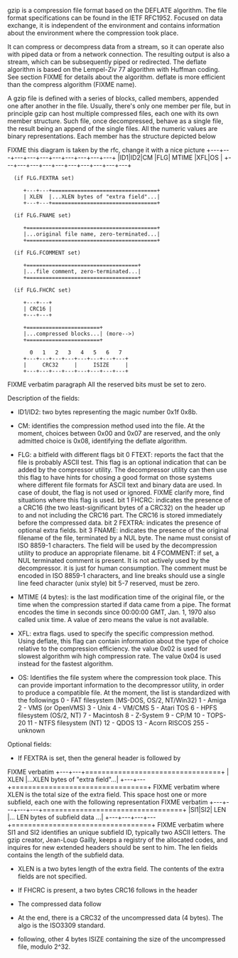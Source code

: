 <sect2><title>gzip</title>

<para>gzip is a compression file format based on the DEFLATE algorithm. The file format specifications
can be found in the IETF RFC1952. Focused on data exchange, it is independent of the environment and
contains information about the environment where the compression took place.</para>

<para>It can compress or decompress data from a stream, so it can operate also with piped data or from a network connection.
The resulting output is also a stream, which can be subsequently piped or redirected.</para>
<para>The deflate algorithm is based on the Lempel-Ziv 77 algorithm with Huffman coding. See section FIXME for details about the algorithm. deflate is
more efficient than the compress algorithm (FIXME name).</para>

<sect3>
<title>File format</title>

<para>A gzip file is defined with a series of blocks, called members, appended
one after another in the file.  Usually, there's only one member per file, but
in principle gzip can host multiple compressed files, each one with its own
member structure. Such file, once decompressed, behave as a single file, the result being an append
of the single files. All the numeric values are binary representations.
Each member has the structure depicted below</para>

<para>
FIXME this diagram is taken by the rfc, change it with a nice picture
         +---+---+---+---+---+---+---+---+---+---+
         |ID1|ID2|CM |FLG|     MTIME     |XFL|OS | 
         +---+---+---+---+---+---+---+---+---+---+

      (if FLG.FEXTRA set)

         +---+---+=================================+
         | XLEN  |...XLEN bytes of "extra field"...| 
         +---+---+=================================+

      (if FLG.FNAME set)

         +=========================================+
         |...original file name, zero-terminated...|
         +=========================================+

      (if FLG.FCOMMENT set)

         +===================================+
         |...file comment, zero-terminated...|
         +===================================+

      (if FLG.FHCRC set)

         +---+---+
         | CRC16 |
         +---+---+

         +=======================+
         |...compressed blocks...| (more-->)
         +=======================+

           0   1   2   3   4   5   6   7
         +---+---+---+---+---+---+---+---+
         |     CRC32     |     ISIZE     |
         +---+---+---+---+---+---+---+---+
</para>
<para>
FIXME verbatim paragraph
All the reserved bits must be set to zero.


Description of the fields:
* ID1/ID2: two bytes representing the magic number 0x1f 0x8b.
* CM: identifies the compression method used into the file. At the moment, choices between 0x00 and 0x07 are reserved, and the only admitted choice is 0x08, identifying the deflate algorithm.
* FLG: a bitfield with different flags
    bit 0   FTEXT: reports the fact that the file is probably ASCII test. 
                   This flag is an optional indication that can be added by the compressor 
                   utility. The decompressor utility can then use this flag to have hints
                   for chosing a good format on those systems where different file formats
                   for ASCII text and binary data are used. In case of doubt, the flag is
                   not used or ignored.
                   FIXME clarify more, find situations where this flag is used.
    bit 1   FHCRC: indicates the presence of a CRC16 (the two least-significant bytes of a CRC32) 
                   on the header up to and not including the CRC16 part. The CRC16 is stored immediately
                   before the compressed data.
    bit 2   FEXTRA: indicates the presence of optional extra fields.
    bit 3   FNAME: indicates the presence of the original filename of the file, terminated by a NUL byte.
                   The name must consist of ISO 8859-1 characters. The field will be used by the decompression
                   utility to produce an appropriate filename.
    bit 4   FCOMMENT: if set, a NUL terminated comment is present. It is not actively used by the decompressor.
                      it is just for human consumption. The comment must be encoded in ISO 8859-1 characters, and
                      line breaks should use a single line feed character (unix style)
    bit 5-7 reserved, must be zero.

* MTIME (4 bytes): is the last modification time of the original file, or the time when the compression started if
				   data came from a pipe. The format encodes the time in seconds since 00:00:00 GMT, Jan.  1, 1970
                   also called unix time. A value of zero means the value is not available.

* XFL: extra flags. used to specify the specific compression method. Using deflate, this flag can contain
       information about the type of choice relative to the compression efficiency. the value 0x02 is used for
       slowest algorithm wih high compression rate. The value 0x04 is used instead for the fastest algorithm.

* OS: Identifies the file system where the compression took place. This can provide important information
      to the decompressor utility, in order to produce a compatible file. At the moment, the list is standardized
      with the followings
       0 - FAT filesystem (MS-DOS, OS/2, NT/Win32)
       1 - Amiga
       2 - VMS (or OpenVMS)
       3 - Unix
       4 - VM/CMS
       5 - Atari TOS
       6 - HPFS filesystem (OS/2, NT)
       7 - Macintosh
       8 - Z-System
       9 - CP/M
      10 - TOPS-20
      11 - NTFS filesystem (NT)
      12 - QDOS
      13 - Acorn RISCOS
     255 - unknown

Optional fields:

* If FEXTRA is set, then the general header is followed by 
</para>

<para>
FIXME verbatim
         +---+---+=================================+
         | XLEN  |...XLEN bytes of "extra field"...| 
         +---+---+=================================+
</para>
<para>
FIXME verbatim
where XLEN is the total size of the extra field. This space host one or more
subfield, each one with the following representation
</para>
<para>
FIXME verbatim
            +---+---+---+---+==================================+
            |SI1|SI2|  LEN  |... LEN bytes of subfield data ...|
            +---+---+---+---+==================================+
</para>
<para>
FIXME verbatim
where SI1 and SI2 identifies an unique subfield ID, typically two ASCII letters. The gzip creator, 
Jean-Loup Gailly, keeps a registry of the allocated codes, and inquires for new extended headers
should be sent to him. The len fields contains the length of the subfield data.


* XLEN is a two bytes length of the extra field. The contents of the extra fields are not specified.

* If FHCRC is present, a two bytes CRC16 follows in the header

* The compressed data follow

* At the end, there is a CRC32 of the uncompressed data (4 bytes). The algo is the ISO3309 standard.
* following, other 4 bytes ISIZE containing the size of the uncompressed file, modulo 2^32.
</para>
</sect3>
</sect2>


